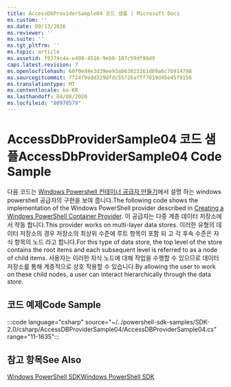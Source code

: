 ```yaml
---
title: AccessDbProviderSample04 코드 샘플 | Microsoft Docs
ms.custom: ''
ms.date: 09/13/2016
ms.reviewer: ''
ms.suite: ''
ms.tgt_pltfrm: ''
ms.topic: article
ms.assetid: f9374c4a-e499-4516-9eb6-107c59df98d9
caps.latest.revision: 7
ms.openlocfilehash: 60f0ed4e3d39ee93ab63023161d09a6c7b914798
ms.sourcegitcommit: 7f2479edd329dfdc55726afff7019d45e45f9156
ms.translationtype: MT
ms.contentlocale: ko-KR
ms.lasthandoff: 04/08/2020
ms.locfileid: "80978579"
---
```

# <a name="accessdbprovidersample04-code-sample"></a><span data-ttu-id="23d02-102">AccessDbProviderSample04 코드 샘플</span><span class="sxs-lookup"><span data-stu-id="23d02-102">AccessDbProviderSample04 Code Sample</span></span>

<span data-ttu-id="23d02-103">다음 코드는 [Windows Powershell 컨테이너 공급자 만들기](./creating-a-windows-powershell-container-provider.md)에서 설명 하는 windows powershell 공급자의 구현을 보여 줍니다.</span><span class="sxs-lookup"><span data-stu-id="23d02-103">The following code shows the implementation of the Windows PowerShell provider described in [Creating a Windows PowerShell Container Provider](./creating-a-windows-powershell-container-provider.md).</span></span>
<span data-ttu-id="23d02-104">이 공급자는 다중 계층 데이터 저장소에서 작동 합니다.</span><span class="sxs-lookup"><span data-stu-id="23d02-104">This provider works on multi-layer data stores.</span></span> <span data-ttu-id="23d02-105">이러한 유형의 데이터 저장소의 경우 저장소의 최상위 수준에 루트 항목이 포함 되 고 각 후속 수준은 자식 항목의 노드 라고 합니다.</span><span class="sxs-lookup"><span data-stu-id="23d02-105">For this type of data store, the top level of the store contains the root items and each subsequent level is referred to as a node of child items.</span></span> <span data-ttu-id="23d02-106">사용자는 이러한 자식 노드에 대해 작업을 수행할 수 있으므로 데이터 저장소를 통해 계층적으로 상호 작용할 수 있습니다.</span><span class="sxs-lookup"><span data-stu-id="23d02-106">By allowing the user to work on these child nodes, a user can interact hierarchically through the data store.</span></span>

## <a name="code-sample"></a><span data-ttu-id="23d02-107">코드 예제</span><span class="sxs-lookup"><span data-stu-id="23d02-107">Code Sample</span></span>

:::code language="csharp" source="~/../powershell-sdk-samples/SDK-2.0/csharp/AccessDBProviderSample04/AccessDBProviderSample04.cs" range="11-1635":::

## <a name="see-also"></a><span data-ttu-id="23d02-108">참고 항목</span><span class="sxs-lookup"><span data-stu-id="23d02-108">See Also</span></span>

[<span data-ttu-id="23d02-109">Windows PowerShell SDK</span><span class="sxs-lookup"><span data-stu-id="23d02-109">Windows PowerShell SDK</span></span>](../windows-powershell-reference.md)
